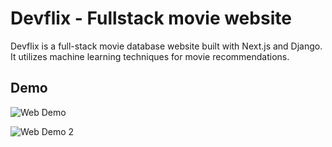 # Devflix - Fullstack movie website

Devflix is a full-stack movie database website built with Next.js and Django. It utilizes machine learning techniques for movie recommendations.
## Demo

![Web Demo](https://private-user-images.githubusercontent.com/142118973/371885888-019e0d86-58f9-4163-bce0-8f2fe6f48d35.png?jwt=eyJhbGciOiJIUzI1NiIsInR5cCI6IkpXVCJ9.eyJpc3MiOiJnaXRodWIuY29tIiwiYXVkIjoicmF3LmdpdGh1YnVzZXJjb250ZW50LmNvbSIsImtleSI6ImtleTUiLCJleHAiOjE3Mjc2MzgzOTcsIm5iZiI6MTcyNzYzODA5NywicGF0aCI6Ii8xNDIxMTg5NzMvMzcxODg1ODg4LTAxOWUwZDg2LTU4ZjktNDE2My1iY2UwLThmMmZlNmY0OGQzNS5wbmc_WC1BbXotQWxnb3JpdGhtPUFXUzQtSE1BQy1TSEEyNTYmWC1BbXotQ3JlZGVudGlhbD1BS0lBVkNPRFlMU0E1M1BRSzRaQSUyRjIwMjQwOTI5JTJGdXMtZWFzdC0xJTJGczMlMkZhd3M0X3JlcXVlc3QmWC1BbXotRGF0ZT0yMDI0MDkyOVQxOTI4MTdaJlgtQW16LUV4cGlyZXM9MzAwJlgtQW16LVNpZ25hdHVyZT03YTUyNDQzNWVjYmI2MjhlYTc4ZGI4OGYxNmZkZDQzNjQ3M2U3MjhiZjhmYjJhZDIyNmRmZDE0MTc2YWU3NTM2JlgtQW16LVNpZ25lZEhlYWRlcnM9aG9zdCJ9.Fa-geZiK00ktLP9GSyqGLUFsxqvoYznC2mgHJagypS0)


![Web Demo 2](https://private-user-images.githubusercontent.com/142118973/371885980-51254093-fcf9-4262-b0f9-b32c3fe389e4.png?jwt=eyJhbGciOiJIUzI1NiIsInR5cCI6IkpXVCJ9.eyJpc3MiOiJnaXRodWIuY29tIiwiYXVkIjoicmF3LmdpdGh1YnVzZXJjb250ZW50LmNvbSIsImtleSI6ImtleTUiLCJleHAiOjE3Mjc2MzgzOTcsIm5iZiI6MTcyNzYzODA5NywicGF0aCI6Ii8xNDIxMTg5NzMvMzcxODg1OTgwLTUxMjU0MDkzLWZjZjktNDI2Mi1iMGY5LWIzMmMzZmUzODllNC5wbmc_WC1BbXotQWxnb3JpdGhtPUFXUzQtSE1BQy1TSEEyNTYmWC1BbXotQ3JlZGVudGlhbD1BS0lBVkNPRFlMU0E1M1BRSzRaQSUyRjIwMjQwOTI5JTJGdXMtZWFzdC0xJTJGczMlMkZhd3M0X3JlcXVlc3QmWC1BbXotRGF0ZT0yMDI0MDkyOVQxOTI4MTdaJlgtQW16LUV4cGlyZXM9MzAwJlgtQW16LVNpZ25hdHVyZT00MzE3YTJjYTNhZjUyZjNkNWEwMmFkNDNlZDRkMGM1NjYyMDRkOGRlZDUxZDQyNmRkM2M4ZGQyMDFlNjBlYjlmJlgtQW16LVNpZ25lZEhlYWRlcnM9aG9zdCJ9.hkh7c22wjtyEnXk78oNaypCNVLoviOXAs9P3Oa6-Hp0)
